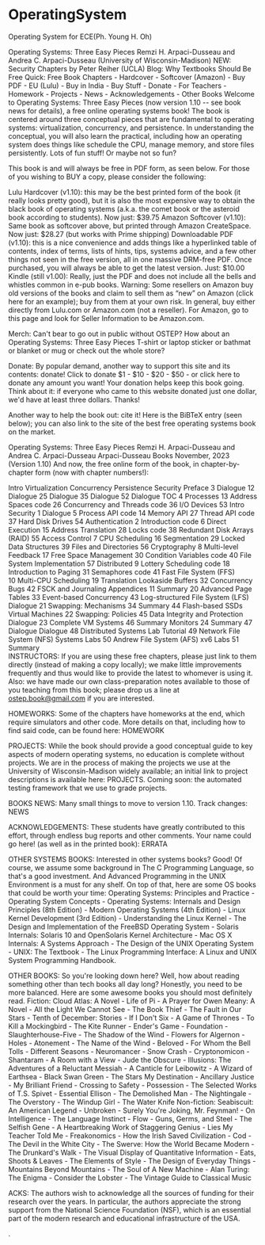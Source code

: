 # OperatingSystem
Operating System for ECE(Ph. Young H. Oh)



Operating Systems: Three Easy Pieces
Remzi H. Arpaci-Dusseau and Andrea C. Arpaci-Dusseau (University of Wisconsin-Madison)
NEW: Security Chapters by Peter Reiher (UCLA)
Blog: Why Textbooks Should Be Free
Quick: Free Book Chapters - Hardcover - Softcover (Amazon) - Buy PDF - EU (Lulu) - Buy in India - Buy Stuff - Donate - For Teachers - Homework - Projects - News - Acknowledgements - Other Books
Welcome to Operating Systems: Three Easy Pieces (now version 1.10 -- see book news for details), a free online operating systems book! The book is centered around three conceptual pieces that are fundamental to operating systems: virtualization, concurrency, and persistence. In understanding the conceptual, you will also learn the practical, including how an operating system does things like schedule the CPU, manage memory, and store files persistently. Lots of fun stuff! Or maybe not so fun?

This book is and will always be free in PDF form, as seen below. For those of you wishing to BUY a copy, please consider the following:



Lulu Hardcover (v1.10): this may be the best printed form of the book (it really looks pretty good), but it is also the most expensive way to obtain the black book of operating systems (a.k.a. the comet book or the asteroid book according to students). Now just: $39.75
Amazon Softcover (v1.10): Same book as softcover above, but printed through Amazon CreateSpace. Now just: $28.27 (but works with Prime shipping)
Downloadable PDF (v1.10): this is a nice convenience and adds things like a hyperlinked table of contents, index of terms, lists of hints, tips, systems advice, and a few other things not seen in the free version, all in one massive DRM-free PDF. Once purchased, you will always be able to get the latest version. Just: $10.00
Kindle (still v1.00): Really, just the PDF and does not include all the bells and whistles common in e-pub books.
Warning: Some resellers on Amazon buy old versions of the books and claim to sell them as “new” on Amazon (click here for an example); buy from them at your own risk. In general, buy either directly from Lulu.com or Amazon.com (not a reseller). For Amazon, go to this page and look for Seller Information to be Amazon.com.

Merch: Can't bear to go out in public without OSTEP? How about an Operating Systems: Three Easy Pieces T-shirt or laptop sticker or bathmat or blanket or mug or check out the whole store?

Donate: By popular demand, another way to support this site and its contents: donate! Click to donate $1 - $10 - $20 - $50 - or click here to donate any amount you want! Your donation helps keep this book going. Think about it: if everyone who came to this website donated just one dollar, we'd have at least three dollars. Thanks!

Another way to help the book out: cite it! Here is the BiBTeX entry (seen below); you can also link to the site of the best free operating systems book on the market.

Operating Systems: Three Easy Pieces
Remzi H. Arpaci-Dusseau and Andrea C. Arpaci-Dusseau
Arpaci-Dusseau Books
November, 2023 (Version 1.10)
And now, the free online form of the book, in chapter-by-chapter form (now with chapter numbers!):

Intro	Virtualization		Concurrency	Persistence	Security
Preface	3 Dialogue	12 Dialogue	25 Dialogue	35 Dialogue	52 Dialogue
TOC	4 Processes	13 Address Spaces code	26 Concurrency and Threads code	36 I/O Devices	53 Intro Security
1 Dialogue	5 Process API code	14 Memory API	27 Thread API code	37 Hard Disk Drives	54 Authentication
2 Introduction code	6 Direct Execution	15 Address Translation	28 Locks code	38 Redundant Disk Arrays (RAID)	55 Access Control
7 CPU Scheduling	16 Segmentation	29 Locked Data Structures	39 Files and Directories	56 Cryptography
8 Multi-level Feedback	17 Free Space Management	30 Condition Variables code	40 File System Implementation	57 Distributed
9 Lottery Scheduling code	18 Introduction to Paging	31 Semaphores code	41 Fast File System (FFS)	
10 Multi-CPU Scheduling	19 Translation Lookaside Buffers	32 Concurrency Bugs	42 FSCK and Journaling	Appendices
11 Summary	20 Advanced Page Tables	33 Event-based Concurrency	43 Log-structured File System (LFS)	Dialogue
21 Swapping: Mechanisms	34 Summary	44 Flash-based SSDs	Virtual Machines
22 Swapping: Policies		45 Data Integrity and Protection	Dialogue
23 Complete VM Systems		46 Summary	Monitors
24 Summary		47 Dialogue	Dialogue
48 Distributed Systems	Lab Tutorial
49 Network File System (NFS)	Systems Labs
50 Andrew File System (AFS)	xv6 Labs
51 Summary	
INSTRUCTORS: If you are using these free chapters, please just link to them directly (instead of making a copy locally); we make little improvements frequently and thus would like to provide the latest to whomever is using it. Also: we have made our own class-preparation notes available to those of you teaching from this book; please drop us a line at ostep.book@gmail.com if you are interested.

HOMEWORKS: Some of the chapters have homeworks at the end, which require simulators and other code. More details on that, including how to find said code, can be found here: HOMEWORK

PROJECTS: While the book should provide a good conceptual guide to key aspects of modern operating systems, no education is complete without projects. We are in the process of making the projects we use at the University of Wisconsin-Madison widely available; an initial link to project descriptions is available here: PROJECTS. Coming soon: the automated testing framework that we use to grade projects.

BOOKS NEWS: Many small things to move to version 1.10. Track changes: NEWS

ACKNOWLEDGEMENTS: These students have greatly contributed to this effort, through endless bug reports and other comments. Your name could go here! (as well as in the printed book): ERRATA

OTHER SYSTEMS BOOKS: Interested in other systems books? Good! Of course, we assume some background in The C Programming Language, so that's a good investment. And Advanced Programming in the UNIX Environment is a must for any shelf. On top of that, here are some OS books that could be worth your time: Operating Systems: Principles and Practice - Operating System Concepts - Operating Systems: Internals and Design Principles (8th Edition) - Modern Operating Systems (4th Edition) - Linux Kernel Development (3rd Edition) - Understanding the Linux Kernel - The Design and Implementation of the FreeBSD Operating System - Solaris Internals: Solaris 10 and OpenSolaris Kernel Architecture - Mac OS X Internals: A Systems Approach - The Design of the UNIX Operating System - UNIX: The Textbook - The Linux Programming Interface: A Linux and UNIX System Programming Handbook.

OTHER BOOKS: So you're looking down here? Well, how about reading something other than tech books all day long? Honestly, you need to be more balanced. Here are some awesome books you should most definitely read. Fiction: Cloud Atlas: A Novel - Life of Pi - A Prayer for Owen Meany: A Novel - All the Light We Cannot See - The Book Thief - The Fault in Our Stars - Tenth of December: Stories - If I Don't Six - A Game of Thrones - To Kill a Mockingbird - The Kite Runner - Ender's Game - Foundation - Slaughterhouse-Five - The Shadow of the Wind - Flowers for Algernon - Holes - Atonement - The Name of the Wind - Beloved - For Whom the Bell Tolls - Different Seasons - Neuromancer - Snow Crash - Cryptonomicon - Shantaram - A Room with a View - Jude the Obscure - Illusions: The Adventures of a Reluctant Messiah - A Canticle for Leibowitz - A Wizard of Earthsea - Black Swan Green - The Stars My Destination - Ancillary Justice - My Brilliant Friend - Crossing to Safety - Possession - The Selected Works of T.S. Spivet - Essential Ellison - The Demolished Man - The Nightingale - The Overstory - The Windup Girl - The Water Knife Non-fiction: Seabiscuit: An American Legend - Unbroken - Surely You're Joking, Mr. Feynman! - On Intelligence - The Language Instinct - Flow - Guns, Germs, and Steel - The Selfish Gene - A Heartbreaking Work of Staggering Genius - Lies My Teacher Told Me - Freakonomics - How the Irish Saved Civilization - Cod - The Devil in the White City - The Swerve: How the World Became Modern - The Drunkard's Walk - The Visual Display of Quantitative Information - Eats, Shoots & Leaves - The Elements of Style - The Design of Everyday Things - Mountains Beyond Mountains - The Soul of A New Machine - Alan Turing: The Enigma - Consider the Lobster - The Vintage Guide to Classical Music

ACKS: The authors wish to acknowledge all the sources of funding for their research over the years. In particular, the authors appreciate the strong support from the National Science Foundation (NSF), which is an essential part of the modern research and educational infrastructure of the USA.

.